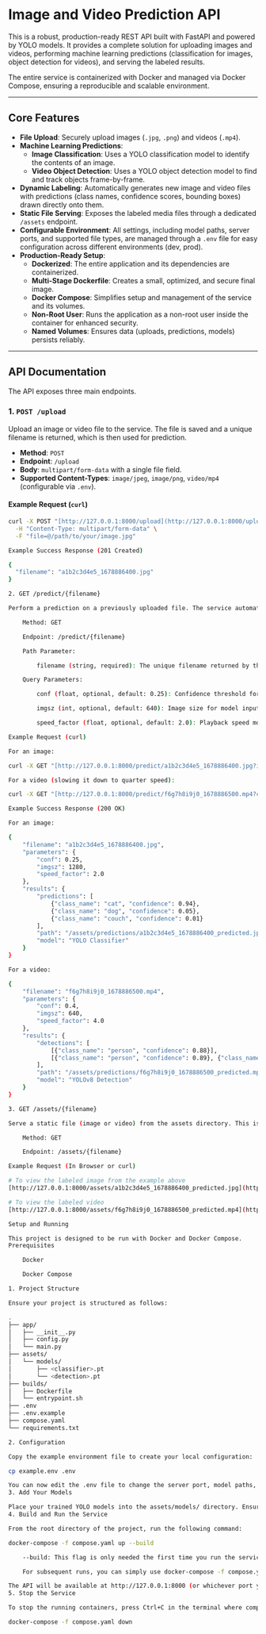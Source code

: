 # Image and Video Prediction API

This is a robust, production-ready REST API built with FastAPI and powered by YOLO models. It provides a complete solution for uploading images and videos, performing machine learning predictions (classification for images, object detection for videos), and serving the labeled results.

The entire service is containerized with Docker and managed via Docker Compose, ensuring a reproducible and scalable environment.

---

## Core Features

- **File Upload**: Securely upload images (`.jpg`, `.png`) and videos (`.mp4`).
- **Machine Learning Predictions**:
  - **Image Classification**: Uses a YOLO classification model to identify the contents of an image.
  - **Video Object Detection**: Uses a YOLO object detection model to find and track objects frame-by-frame.
- **Dynamic Labeling**: Automatically generates new image and video files with predictions (class names, confidence scores, bounding boxes) drawn directly onto them.
- **Static File Serving**: Exposes the labeled media files through a dedicated `/assets` endpoint.
- **Configurable Environment**: All settings, including model paths, server ports, and supported file types, are managed through a `.env` file for easy configuration across different environments (dev, prod).
- **Production-Ready Setup**:
  - **Dockerized**: The entire application and its dependencies are containerized.
  - **Multi-Stage Dockerfile**: Creates a small, optimized, and secure final image.
  - **Docker Compose**: Simplifies setup and management of the service and its volumes.
  - **Non-Root User**: Runs the application as a non-root user inside the container for enhanced security.
  - **Named Volumes**: Ensures data (uploads, predictions, models) persists reliably.

---

## API Documentation

The API exposes three main endpoints.

### 1. `POST /upload`

Upload an image or video file to the service. The file is saved and a unique filename is returned, which is then used for prediction.

- **Method**: `POST`
- **Endpoint**: `/upload`
- **Body**: `multipart/form-data` with a single file field.
- **Supported Content-Types**: `image/jpeg`, `image/png`, `video/mp4` (configurable via `.env`).

#### Example Request (`curl`)

```bash
curl -X POST "[http://127.0.0.1:8000/upload](http://127.0.0.1:8000/upload)" \
  -H "Content-Type: multipart/form-data" \
  -F "file=@/path/to/your/image.jpg"

Example Success Response (201 Created)

{
  "filename": "a1b2c3d4e5_1678886400.jpg"
}

2. GET /predict/{filename}

Perform a prediction on a previously uploaded file. The service automatically uses the correct model (classification for images, detection for videos) based on the file extension.

    Method: GET

    Endpoint: /predict/{filename}

    Path Parameter:

        filename (string, required): The unique filename returned by the /upload endpoint.

    Query Parameters:

        conf (float, optional, default: 0.25): Confidence threshold for object detection in videos.

        imgsz (int, optional, default: 640): Image size for model input.

        speed_factor (float, optional, default: 2.0): Playback speed modifier for output videos. >1 is slower, <1 is faster.

Example Request (curl)

For an image:

curl -X GET "[http://127.0.0.1:8000/predict/a1b2c3d4e5_1678886400.jpg?imgsz=1280](http://127.0.0.1:8000/predict/a1b2c3d4e5_1678886400.jpg?imgsz=1280)"

For a video (slowing it down to quarter speed):

curl -X GET "[http://127.0.0.1:8000/predict/f6g7h8i9j0_1678886500.mp4?conf=0.4&speed_factor=4.0](http://127.0.0.1:8000/predict/f6g7h8i9j0_1678886500.mp4?conf=0.4&speed_factor=4.0)"

Example Success Response (200 OK)

For an image:

{
    "filename": "a1b2c3d4e5_1678886400.jpg",
    "parameters": {
        "conf": 0.25,
        "imgsz": 1280,
        "speed_factor": 2.0
    },
    "results": {
        "predictions": [
            {"class_name": "cat", "confidence": 0.94},
            {"class_name": "dog", "confidence": 0.05},
            {"class_name": "couch", "confidence": 0.01}
        ],
        "path": "/assets/predictions/a1b2c3d4e5_1678886400_predicted.jpg",
        "model": "YOLO Classifier"
    }
}

For a video:

{
    "filename": "f6g7h8i9j0_1678886500.mp4",
    "parameters": {
        "conf": 0.4,
        "imgsz": 640,
        "speed_factor": 4.0
    },
    "results": {
        "detections": [
            [{"class_name": "person", "confidence": 0.88}],
            [{"class_name": "person", "confidence": 0.89}, {"class_name": "car", "confidence": 0.76}]
        ],
        "path": "/assets/predictions/f6g7h8i9j0_1678886500_predicted.mp4",
        "model": "YOLOv8 Detection"
    }
}

3. GET /assets/{filename}

Serve a static file (image or video) from the assets directory. This is used to retrieve the labeled media generated by the /predict endpoint.

    Method: GET

    Endpoint: /assets/{filename}

Example Request (In Browser or curl)

# To view the labeled image from the example above
[http://127.0.0.1:8000/assets/a1b2c3d4e5_1678886400_predicted.jpg](http://127.0.0.1:8000/assets/a1b2c3d4e5_1678886400_predicted.jpg)

# To view the labeled video
[http://127.0.0.1:8000/assets/f6g7h8i9j0_1678886500_predicted.mp4](http://127.0.0.1:8000/assets/f6g7h8i9j0_1678886500_predicted.mp4)

Setup and Running

This project is designed to be run with Docker and Docker Compose.
Prerequisites

    Docker

    Docker Compose

1. Project Structure

Ensure your project is structured as follows:

.
├── app/
│   ├── __init__.py
│   ├── config.py
│   └── main.py
├── assets/
│   └── models/
│       ├── <classifier>.pt
│       └── <detection>.pt
├── builds/
│   ├── Dockerfile
│   └── entrypoint.sh
├── .env
├── .env.example
├── compose.yaml
└── requirements.txt

2. Configuration

Copy the example environment file to create your local configuration:

cp example.env .env

You can now edit the .env file to change the server port, model paths, or supported file types. The default values will work out-of-the-box.
3. Add Your Models

Place your trained YOLO models into the assets/models/ directory. Ensure they are named cnn.pt (for classification) and detect.pt (for detection), or update the paths in your .env file.
4. Build and Run the Service

From the root directory of the project, run the following command:

docker-compose -f compose.yaml up --build

    --build: This flag is only needed the first time you run the service or after making changes to the Dockerfile, entrypoint.sh, or requirements.txt.

    For subsequent runs, you can simply use docker-compose -f compose.yaml up.

The API will be available at http://127.0.0.1:8000 (or whichever port you configured in .env).
5. Stop the Service

To stop the running containers, press Ctrl+C in the terminal where compose is running, and then execute:

docker-compose -f compose.yaml down


```
